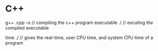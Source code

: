 # C++

g++ <filename>.cpp -o <filename>    // compiling the c++ program executable 
./<filename>    // excuting the compiled executable

time ./<filename>   // gives the real-time, user CPU time, and system CPU time of a program